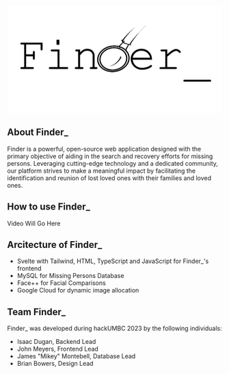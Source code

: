 <div align="center">
<img src="./static/FinderLogo.png" alt="Logo" width="500" height="251">
</div>

## About Finder_

Finder is a powerful, open-source web application designed with the primary objective of aiding in the search and recovery efforts for missing persons. Leveraging cutting-edge technology and a dedicated community, our platform strives to make a meaningful impact by facilitating the identification and reunion of lost loved ones with their families and loved ones.

## How to use Finder_

Video Will Go Here
<!--div align="center">
<video src="Mikey'sDemo" alt="Demo" width = "300" height="300">
</div-->

## Arcitecture of Finder_

- Svelte with Tailwind, HTML, TypeScript and JavaScript for Finder_'s frontend
- MySQL for Missing Persons Database
- Face++ for Facial Comparisons
- Google Cloud for dynamic image allocation

## Team Finder_
Finder_ was developed during hackUMBC 2023 by the following individuals:
- Isaac Dugan, Backend Lead
- John Meyers, Frontend Lead
- James "Mikey" Montebell, Database Lead
- Brian Bowers, Design Lead
